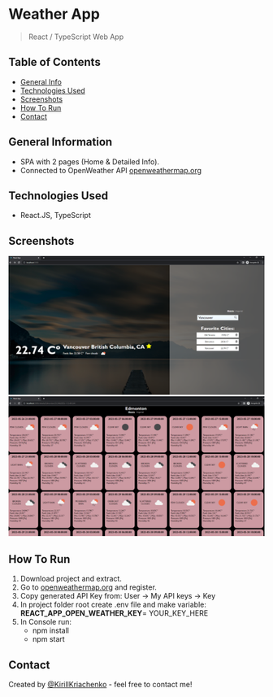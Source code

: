 # Weather App
> React / TypeScript Web App <br/>


## Table of Contents
* [General Info](#general-information)
* [Technologies Used](#technologies-used)
* [Screenshots](#screenshots)
* [How To Run](#how-to-run)
* [Contact](#contact)


## General Information
- SPA with 2 pages (Home & Detailed Info).
- Connected to OpenWeather API [openweathermap.org](https://openweathermap.org/)


## Technologies Used
- React.JS, TypeScript


## Screenshots
![Example screenshot](src/assets/Example1.PNG)
![Example screenshot](src/assets/Example2.PNG)
<!-- If you have screenshots you'd like to share, include them here. -->


## How To Run

1. Download project and extract.
2. Go to [openweathermap.org](https://openweathermap.org/) and register.
3. Copy generated API Key from: User -> My API keys -> Key
4. In project folder root create .env file and make variable: **REACT_APP_OPEN_WEATHER_KEY**= YOUR_KEY_HERE
5. In Console run: 
     - npm install 
     - npm start

## Contact
Created by [@KirillKriachenko](https://github.com/KirillKriachenko) - feel free to contact me!
